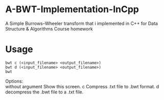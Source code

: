 # A-BWT-Implementation-InCpp
A Simple Burrows–Wheeler transform that i implemented in C++ for Data Structure &amp; Algorithms Course homework
# Usage
    bwt c (<input_filename> <output_filename>)
    bwt d (<input_filename> <output_filename>)
    bwt 
Options:                                                
    without argument            Show this screen.
    c                           Compress .txt file to .bwt format.
    d                           decompress the .bwt file to a .txt file.
